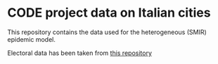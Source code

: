 # CODE project data on Italian cities

This repository contains the data used for the heterogeneous (SMIR) epidemic model.

Electoral data has been taken from [this repository](https://github.com/gabrielepinto/dati-sezioni-elettorali)